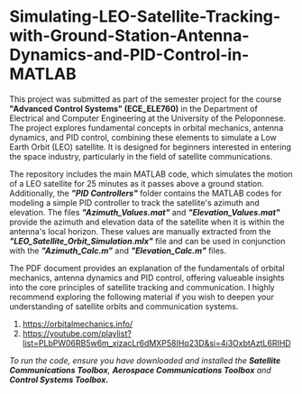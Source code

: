 # Simulating-LEO-Satellite-Tracking-with-Ground-Station-Antenna-Dynamics-and-PID-Control-in-MATLAB

This project was submitted as part of the semester project for the course **"Advanced Control Systems" (ECE_ELE760)** in the Department of Electrical and Computer Engineering at the University of the Peloponnese. The project explores fundamental concepts in orbital mechanics, antenna dynamics, and PID control, combining these elements to simulate a Low Earth Orbit (LEO) satellite. It is designed for beginners interested in entering the space industry, particularly in the field of satellite communications.

The repository includes the main MATLAB code, which simulates the motion of a LEO satellite for 25 minutes as it passes above a ground station. Additionally, the ***"PID Controllers"*** folder contains the MATLAB codes for modeling a simple PID controller to track the satellite's azimuth and elevation. The files ***"Azimuth_Values.mat"*** and ***"Elevation_Values.mat"*** provide the azimuth and elevation data of the satellite when it is within the antenna's local horizon. These values are manually extracted from the ***"LEO_Satellite_Orbit_Simulation.mlx"*** file and can be used in conjunction with the ***"Azimuth_Calc.m"*** and ***"Elevation_Calc.m"*** files.

The PDF document provides an explanation of the fundamentals of orbital mechanics, antenna dynamics and PID control, offering valueable insights into the core principles of satellite tracking and communication. I highly recommend exploring the following material if you wish to deepen your understanding of satellite orbits and communication systems.

1) https://orbitalmechanics.info/
2) https://youtube.com/playlist?list=PLbPW06RB5w6m_xizacLr6dMXP58IHq23D&si=4i3OxbtAztL6RIHD

*To run the code, ensure you have downloaded and installed the **Satellite Communications Toolbox**, **Aerospace Communications Toolbox** and **Control Systems Toolbox.***
